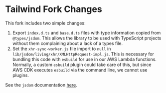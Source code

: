 # Tailwind Fork Changes

This fork includes two simple changes:

1. Export `index.d.ts` and `base.d.ts` files with type information copied from `@types/jsdom`. This allows the library to be used with TypeScript projects without them complaining about a lack of a types file.
2. Set the `xhr-sync-worker.js` file import to `null` in `lib/jsdom/living/xhr/XMLHttpRequest-impl.js`. This is necessary for bundling this code with `esbuild` for use in our AWS Lambda functions. Normally, a custom `esbuild` plugin could take care of this, but since AWS CDK executes `esbuild` via the command line, we cannot use plugins.

See the `jsdom` documentation [here](https://github.com/jsdom/jsdom/blob/main/README.md).
